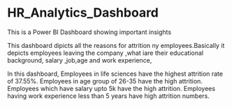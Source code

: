 # HR_Analytics_Dashboard
This is a Power BI Dashboard showing important insights

This dashboard dipicts all the reasons for attrition ny employees.Basically it depicts employees leaving the company ,what iare their educational background, salary ,job,age and work experience,

In this dashboard,
Employees in life sciences have the highest attrition rate of 37.55%.
Employees in age group of 26-35 have the high attrition.
Employees which have salary upto 5k  have the high attrition.
Employees having work experience less than 5 years have high attrition numbers.
